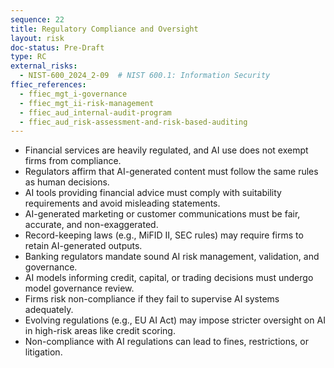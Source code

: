 ```yaml
---
sequence: 22
title: Regulatory Compliance and Oversight
layout: risk
doc-status: Pre-Draft
type: RC
external_risks:
  - NIST-600_2024_2-09  # NIST 600.1: Information Security
ffiec_references:
  - ffiec_mgt_i-governance
  - ffiec_mgt_ii-risk-management
  - ffiec_aud_internal-audit-program
  - ffiec_aud_risk-assessment-and-risk-based-auditing
---
```


- Financial services are heavily regulated, and AI use does not exempt firms from compliance.  
- Regulators affirm that AI-generated content must follow the same rules as human decisions.  
- AI tools providing financial advice must comply with suitability requirements and avoid misleading statements.  
- AI-generated marketing or customer communications must be fair, accurate, and non-exaggerated.  
- Record-keeping laws (e.g., MiFID II, SEC rules) may require firms to retain AI-generated outputs.  
- Banking regulators mandate sound AI risk management, validation, and governance.  
- AI models informing credit, capital, or trading decisions must undergo model governance review.  
- Firms risk non-compliance if they fail to supervise AI systems adequately.  
- Evolving regulations (e.g., EU AI Act) may impose stricter oversight on AI in high-risk areas like credit scoring.  
- Non-compliance with AI regulations can lead to fines, restrictions, or litigation.
